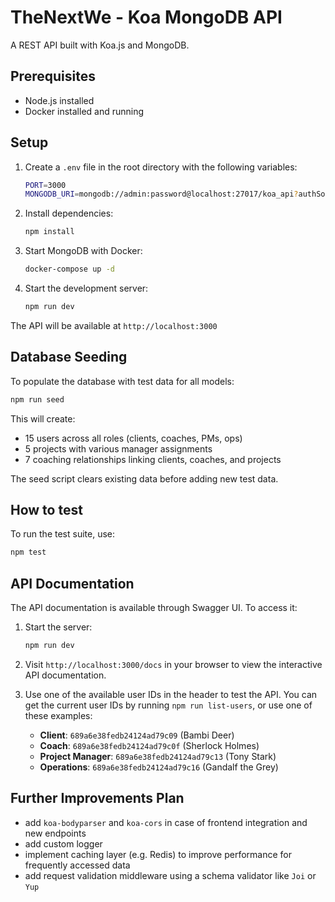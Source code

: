 # TheNextWe - Koa MongoDB API

A REST API built with Koa.js and MongoDB.

## Prerequisites

- Node.js installed
- Docker installed and running

## Setup

1. Create a `.env` file in the root directory with the following variables:

   ```bash
   PORT=3000
   MONGODB_URI=mongodb://admin:password@localhost:27017/koa_api?authSource=admin
   ```

2. Install dependencies:

   ```bash
   npm install
   ```

3. Start MongoDB with Docker:

   ```bash
   docker-compose up -d
   ```

4. Start the development server:

   ```bash
   npm run dev
   ```

The API will be available at `http://localhost:3000`

## Database Seeding

To populate the database with test data for all models:

```bash
npm run seed
```

This will create:

- 15 users across all roles (clients, coaches, PMs, ops)
- 5 projects with various manager assignments
- 7 coaching relationships linking clients, coaches, and projects

The seed script clears existing data before adding new test data.

## How to test

To run the test suite, use:

```bash
npm test
```

## API Documentation

The API documentation is available through Swagger UI. To access it:

1. Start the server:

   ```bash
   npm run dev
   ```

2. Visit `http://localhost:3000/docs` in your browser to view the interactive API documentation.

3. Use one of the available user IDs in the header to test the API. You can get the current user IDs by running `npm run list-users`, or use one of these examples:
   - **Client**: `689a6e38fedb24124ad79c09` (Bambi Deer)
   - **Coach**: `689a6e38fedb24124ad79c0f` (Sherlock Holmes)
   - **Project Manager**: `689a6e38fedb24124ad79c13` (Tony Stark)
   - **Operations**: `689a6e38fedb24124ad79c16` (Gandalf the Grey)

## Further Improvements Plan

- add `koa-bodyparser` and `koa-cors` in case of frontend integration and new endpoints
- add custom logger
- implement caching layer (e.g. Redis) to improve performance for frequently accessed data
- add request validation middleware using a schema validator like `Joi` or `Yup`
